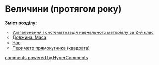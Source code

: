 <div id="hypercomments_widget" class="js-hypercomments-widget invisible"></div>

# Величини (протягом року)
<p><b>Зміст розділу:</b></p>
<ul type="circle">
<li><a href="http://mathmon14.ed-era.com/3/uzagalnennya__sistematizatsya_navchalnogo_materyalu_za_2_klas.html">Узагальнення і систематизація навчального матеріалу за 2-й клас</a></li>
<li><a href="http://mathmon14.ed-era.com/3/dovzhina_masa.html">Довжина. Маса</a></li>
<li><a href="http://mathmon14.ed-era.com/3/chas.html">Час</a></li>
<li><a href="http://mathmon14.ed-era.com/3/perimetr_pryamokutnika_kvadrata.html">Периметр прямокутника (квадрата)</a></li>
</ul>

<div class="js-hypercomments-container">
    <a href="http://hypercomments.com" class="hc-link" title="comments widget">comments powered by HyperComments</a>
</div>